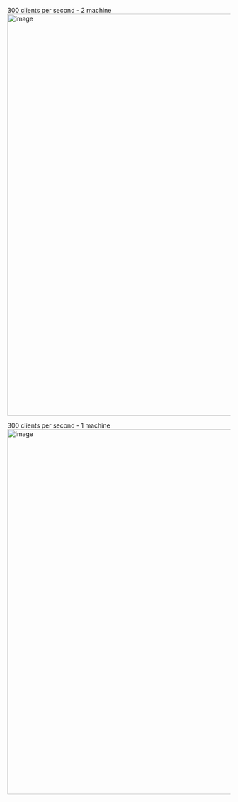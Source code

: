 300 clients per second - 2 machine
<img width="906" alt="image" src="https://github.com/Leo145x/phase3/assets/122880911/37f62911-192b-40e4-a7a9-e46805e38b88">


300 clients per second - 1 machine
<img width="824" alt="image" src="https://github.com/Leo145x/phase3/assets/122880911/ce5e344b-2a43-46fc-a9f3-3b9db653d88f">


